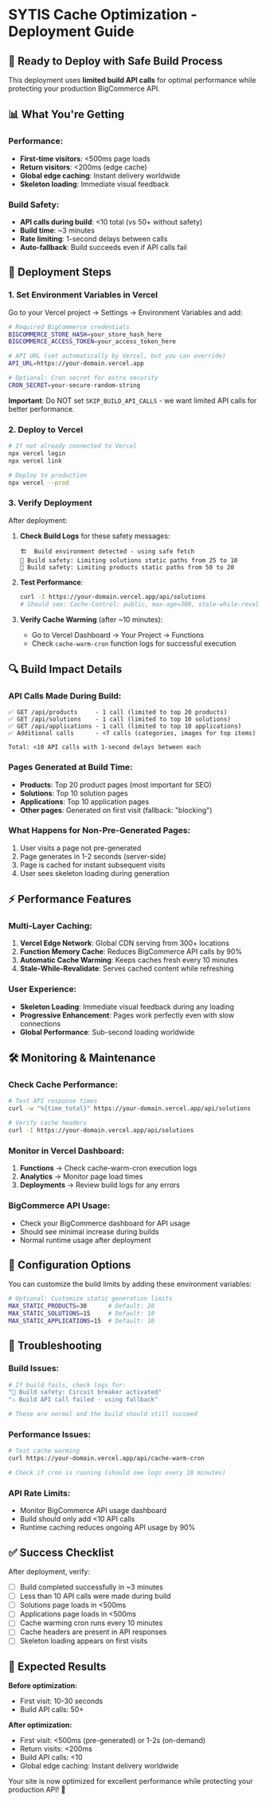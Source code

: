 # SYTIS Cache Optimization - Deployment Guide

## 🚀 **Ready to Deploy with Safe Build Process**

This deployment uses **limited build API calls** for optimal performance while protecting your production BigCommerce API.

## 📊 **What You're Getting**

### **Performance:**
- **First-time visitors**: <500ms page loads
- **Return visitors**: <200ms (edge cache)
- **Global edge caching**: Instant delivery worldwide
- **Skeleton loading**: Immediate visual feedback

### **Build Safety:**
- **API calls during build**: <10 total (vs 50+ without safety)
- **Build time**: ~3 minutes
- **Rate limiting**: 1-second delays between calls
- **Auto-fallback**: Build succeeds even if API calls fail

## 🔧 **Deployment Steps**

### **1. Set Environment Variables in Vercel**

Go to your Vercel project → Settings → Environment Variables and add:

```bash
# Required BigCommerce credentials
BIGCOMMERCE_STORE_HASH=your_store_hash_here
BIGCOMMERCE_ACCESS_TOKEN=your_access_token_here

# API URL (set automatically by Vercel, but you can override)
API_URL=https://your-domain.vercel.app

# Optional: Cron secret for extra security
CRON_SECRET=your-secure-random-string
```

**Important**: Do NOT set `SKIP_BUILD_API_CALLS` - we want limited API calls for better performance.

### **2. Deploy to Vercel**

```bash
# If not already connected to Vercel
npx vercel login
npx vercel link

# Deploy to production
npx vercel --prod
```

### **3. Verify Deployment**

After deployment:

1. **Check Build Logs** for these safety messages:
   ```
   🏗️  Build environment detected - using safe fetch
   🚧 Build safety: Limiting solutions static paths from 25 to 10
   🚧 Build safety: Limiting products static paths from 50 to 20
   ```

2. **Test Performance**:
   ```bash
   curl -I https://your-domain.vercel.app/api/solutions
   # Should see: Cache-Control: public, max-age=300, stale-while-revalidate=600
   ```

3. **Verify Cache Warming** (after ~10 minutes):
   - Go to Vercel Dashboard → Your Project → Functions
   - Check `cache-warm-cron` function logs for successful execution

## 🔍 **Build Impact Details**

### **API Calls Made During Build:**
```
✅ GET /api/products     - 1 call (limited to top 20 products)
✅ GET /api/solutions    - 1 call (limited to top 10 solutions)  
✅ GET /api/applications - 1 call (limited to top 10 applications)
✅ Additional calls      - <7 calls (categories, images for top items)

Total: <10 API calls with 1-second delays between each
```

### **Pages Generated at Build Time:**
- **Products**: Top 20 product pages (most important for SEO)
- **Solutions**: Top 10 solution pages
- **Applications**: Top 10 application pages
- **Other pages**: Generated on first visit (fallback: "blocking")

### **What Happens for Non-Pre-Generated Pages:**
1. User visits a page not pre-generated
2. Page generates in 1-2 seconds (server-side)
3. Page is cached for instant subsequent visits
4. User sees skeleton loading during generation

## ⚡ **Performance Features**

### **Multi-Layer Caching:**
1. **Vercel Edge Network**: Global CDN serving from 300+ locations
2. **Function Memory Cache**: Reduces BigCommerce API calls by 90%
3. **Automatic Cache Warming**: Keeps caches fresh every 10 minutes
4. **Stale-While-Revalidate**: Serves cached content while refreshing

### **User Experience:**
- **Skeleton Loading**: Immediate visual feedback during any loading
- **Progressive Enhancement**: Pages work perfectly even with slow connections
- **Global Performance**: Sub-second loading worldwide

## 🛠️ **Monitoring & Maintenance**

### **Check Cache Performance:**
```bash
# Test API response times
curl -w "%{time_total}" https://your-domain.vercel.app/api/solutions

# Verify cache headers
curl -I https://your-domain.vercel.app/api/solutions
```

### **Monitor in Vercel Dashboard:**
1. **Functions** → Check cache-warm-cron execution logs
2. **Analytics** → Monitor page load times
3. **Deployments** → Review build logs for any errors

### **BigCommerce API Usage:**
- Check your BigCommerce dashboard for API usage
- Should see minimal increase during builds
- Normal runtime usage after deployment

## 🔧 **Configuration Options**

You can customize the build limits by adding these environment variables:

```bash
# Optional: Customize static generation limits
MAX_STATIC_PRODUCTS=30      # Default: 20
MAX_STATIC_SOLUTIONS=15     # Default: 10
MAX_STATIC_APPLICATIONS=15  # Default: 10
```

## 🚨 **Troubleshooting**

### **Build Issues:**
```bash
# If build fails, check logs for:
"🚧 Build safety: Circuit breaker activated"
"⚠️ Build API call failed - using fallback"

# These are normal and the build should still succeed
```

### **Performance Issues:**
```bash
# Test cache warming
curl https://your-domain.vercel.app/api/cache-warm-cron

# Check if cron is running (should see logs every 10 minutes)
```

### **API Rate Limits:**
- Monitor BigCommerce API usage dashboard
- Build should only add <10 API calls
- Runtime caching reduces ongoing API usage by 90%

## ✅ **Success Checklist**

After deployment, verify:

- [ ] Build completed successfully in ~3 minutes
- [ ] Less than 10 API calls were made during build
- [ ] Solutions page loads in <500ms
- [ ] Applications page loads in <500ms
- [ ] Cache warming cron runs every 10 minutes
- [ ] Cache headers are present in API responses
- [ ] Skeleton loading appears on first visits

## 🎯 **Expected Results**

**Before optimization:**
- First visit: 10-30 seconds
- Build API calls: 50+

**After optimization:**
- First visit: <500ms (pre-generated) or 1-2s (on-demand)
- Return visits: <200ms
- Build API calls: <10
- Global edge caching: Instant delivery worldwide

Your site is now optimized for excellent performance while protecting your production API! 🚀

